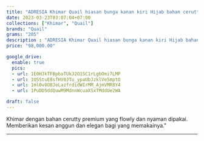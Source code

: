 ```yaml
---
title: "ADRESIA Khimar Quail hiasan bunga kanan kiri Hijab bahan cerutty"
date: 2023-03-23T03:07:04+07:00
collections: ["Khimar", "Quail"]
brands: "Quail"
grams: "205"
description : "ADRESIA Khimar Quail hiasan bunga kanan kiri Hijab bahan cerutty"
price: "98,000.00"

google_drive:
  enable: true
  pics:
  - url: 1E0HJkTFBpbaTUkJ2O1SC1rLgbOmi7LMP
  - url: 1USStuE8sfHV0JTu_ypaUbJzklVe5mptO
  - url: 1mlOv8O8JeLazfrdidWIrMM_AjmVMR8Y4
  - url: 1PuDD5ddQuwM9MdnnWcuaXSxTMddUe2WA

draft: false
---
```


Khimar dengan bahan cerutty premium yang flowly dan nyaman dipakai. Memberikan kesan anggun dan elegan bagi yang memakainya."

--------    
 

